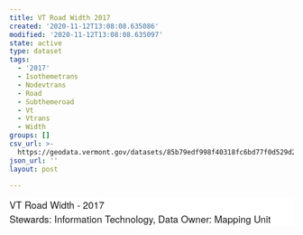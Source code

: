 ```yaml
---
title: VT Road Width 2017
created: '2020-11-12T13:08:08.635086'
modified: '2020-11-12T13:08:08.635097'
state: active
type: dataset
tags:
  - '2017'
  - Isothemetrans
  - Nodevtrans
  - Road
  - Subthemeroad
  - Vt
  - Vtrans
  - Width
groups: []
csv_url: >-
  https://geodata.vermont.gov/datasets/85b79edf998f40318fc6bd77f0d529d2_9.csv?outSR=%7B%22latestWkid%22%3A32145%2C%22wkid%22%3A32145%7D
json_url: ''
layout: post

---
```

<div style='font-family: &quot;Avenir Next W01&quot;, &quot;Avenir Next W00&quot;, &quot;Avenir Next&quot;, Avenir, &quot;Helvetica Neue&quot;, Helvetica, Arial, sans-serif; font-size: 17px; background-color: rgb(255, 255, 255);'>VT Road Width - 2017</div><div style='font-family: &quot;Avenir Next W01&quot;, &quot;Avenir Next W00&quot;, &quot;Avenir Next&quot;, Avenir, &quot;Helvetica Neue&quot;, Helvetica, Arial, sans-serif; font-size: 17px; background-color: rgb(255, 255, 255);'>Stewards: Information Technology, Data Owner: Mapping Unit</div>
